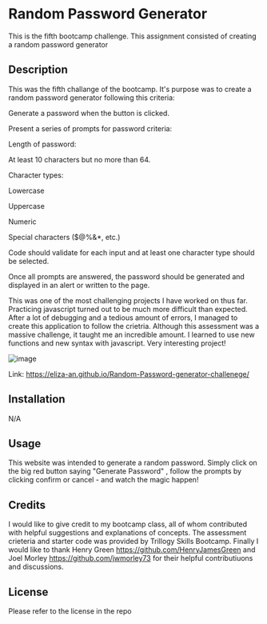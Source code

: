 # Random Password Generator
This is the fifth bootcamp challenge. This assignment consisted of creating a random password generator

## Description

This was the fifth challange of the bootcamp. It's purpose was to create a random password generator following this criteria: 


Generate a password when the button is clicked.

Present a series of prompts for password criteria:

Length of password:

At least 10 characters but no more than 64.

Character types:

Lowercase

Uppercase

Numeric

Special characters ($@%&*, etc.)

Code should validate for each input and at least one character type should be selected.

Once all prompts are answered, the password should be generated and displayed in an alert or written to the page.


This was one of the most challenging projects I have worked on thus far. Practicing javascript turned out to be much more difficult than expected. After a lot of debugging and a tedious amount of errors, I managed to create this application to follow the crietria. Although this assessment was a massive challenge, it taught me an incredible amount. I learned to use new functions and new syntax with javascript. Very interesting project!



![image](https://user-images.githubusercontent.com/118762745/213029200-4762e80a-9b14-4731-bb39-a22871e160b6.png)






Link: https://eliza-an.github.io/Random-Password-generator-challenege/


## Installation

N/A


## Usage

This website was intended to generate a random password. Simply click on the big red button saying "Generate Password" , follow the prompts by clicking confirm or cancel - and watch the magic happen!

## Credits

I would like to give credit to my bootcamp class, all of whom contributed with helpful suggestions and explanations of concepts. 
The assessment crieteria and starter code was provided by Trillogy Skills Bootcamp. 
Finally I would like to thank Henry Green https://github.com/HenryJamesGreen and Joel Morley https://github.com/jwmorley73 for their helpful contributiuons and discussions.


## License

Please refer to the license in the repo

